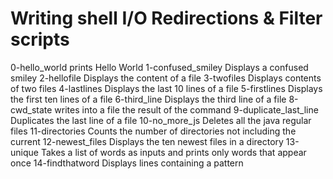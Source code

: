 # Writing shell I/O Redirections & Filter scripts
0-hello_world prints Hello World
1-confused_smiley Displays a confused smiley
2-hellofile Displays the content of a file
3-twofiles Displays contents of two files
4-lastlines Displays the last 10 lines of a file
5-firstlines Displays the first ten lines of a file
6-third_line Displays the third line of a file
8-cwd_state writes into a file the result of the command
9-duplicate_last_line Duplicates the last line of a file
10-no_more_js Deletes all the java regular files
11-directories Counts the number of directories not including the current
12-newest_files Displays the ten newest files in a directory
13-unique Takes a list of words as inputs and prints only words that appear once
14-findthatword Displays lines containing a pattern
